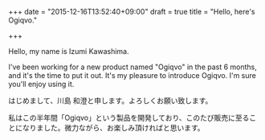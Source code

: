 +++
date = "2015-12-16T13:52:40+09:00"
draft = true
title = "Hello, here's Ogiqvo."

+++

Hello, my name is Izumi Kawashima.

I've been working for a new product named "Ogiqvo" in the past 6 months, and it's the time to put it out. It's my pleasure to introduce Ogiqvo. I'm sure you'll enjoy using it.

はじめまして、川島 和澄と申します。よろしくお願い致します。

私はこの半年間「Ogiqvo」という製品を開発しており、このたび販売に至ることになりました。微力ながら、お楽しみ頂ければと思います。
